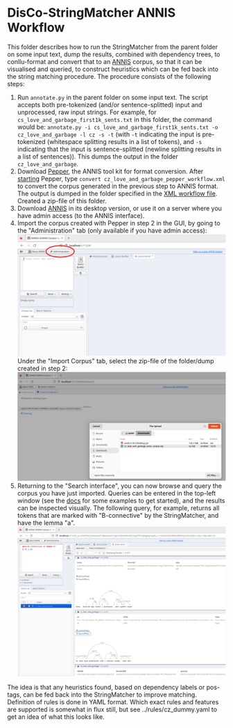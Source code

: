 # DisCo-StringMatcher ANNIS Workflow
This folder describes how to run the StringMatcher from the parent folder on some input text, dump the results, combined with dependency trees, to conllu-format and convert that to an [ANNIS](https://corpus-tools.org/annis/) corpus, so that it can be visualised and queried, to construct heuristics which can be fed back into the string matching procedure.
The procedure consists of the following steps:

1.  Run `annotate.py` in the parent folder on some input text. The script accepts both pre-tokenized (and/or sentence-splitted) input and unprocessed, raw input strings.
For example, for `cs_love_and_garbage_first1k_sents.txt` in this folder, the command would be: `annotate.py -i cs_love_and_garbage_first1k_sents.txt -o cz_love_and_garbage -l cz -s -t` (with `-t` indicating the input is pre-tokenized (whitespace splitting results in a list of tokens), and `-s` indicating that the input is sentence-splitted (newline splitting results in a list of sentences)).
This dumps the output in the folder `cz_love_and_garbage`.
2.  Download [Pepper](https://corpus-tools.org/pepper/#download), the ANNIS tool kit for format conversion. After [starting](https://corpus-tools.org/pepper/userGuide.html) Pepper, type `convert cz_love_and_garbage_pepper_workflow.xml` to convert the corpus generated in the previous step to ANNIS format. The output is dumped in the folder specified in the [XML workflow file](https://github.com/PeterBourgonje/disco-stringmatcher/blob/73e7bc0cae1378e97d464b8ab8005ea2598e05fd/annis-docs/cz_love_and_garbage_pepper_workflow.xml#L11). Created a zip-file of this folder.
3.  Download [ANNIS](https://corpus-tools.org/annis/download.html) in its desktop version, or use it on a server where you have admin access (to the ANNIS interface).
4.  Import the corpus created with Pepper in step 2 in the GUI, by going to the "Administration" tab (only available if you have admin access):
  ![Alt text](images/import_corpus_1.png?raw=true "Importing a corpus in ANNIS")
  Under the "Import Corpus" tab, select the zip-file of the folder/dump created in step 2:
  ![Alt text](images/import_corpus_2.png?raw=true "Importing a corpus in ANNIS")
5. Returning to the "Search interface", you can now browse and query the corpus you have just imported.
   Queries can be entered in the top-left window (see the [docs](https://korpling.github.io/ANNIS/4.0/user-guide/aql/) for some examples to get started), and the results can be inspected visually.
  The following query, for example, returns all tokens that are marked with "B-connective" by the StringMatcher, and have the lemma "a".
  ![Alt text](images/query_corpus.png?raw=true "Querying a corpus in ANNIS")

The idea is that any heuristics found, based on dependency labels or pos-tags, can be fed back into the StringMatcher to improve matching. Definition of rules is done in YAML format. Which exact rules and features are supported is somewhat in flux still, but see ../rules/cz_dummy.yaml to get an idea of what this looks like.

  
